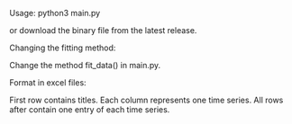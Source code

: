 Usage: python3 main.py

or download the binary file from the latest release.

Changing the fitting method:

Change the method fit_data() in main.py.

Format in excel files:

First row contains titles. Each column represents one time series.
All rows after contain one entry of each time series.



